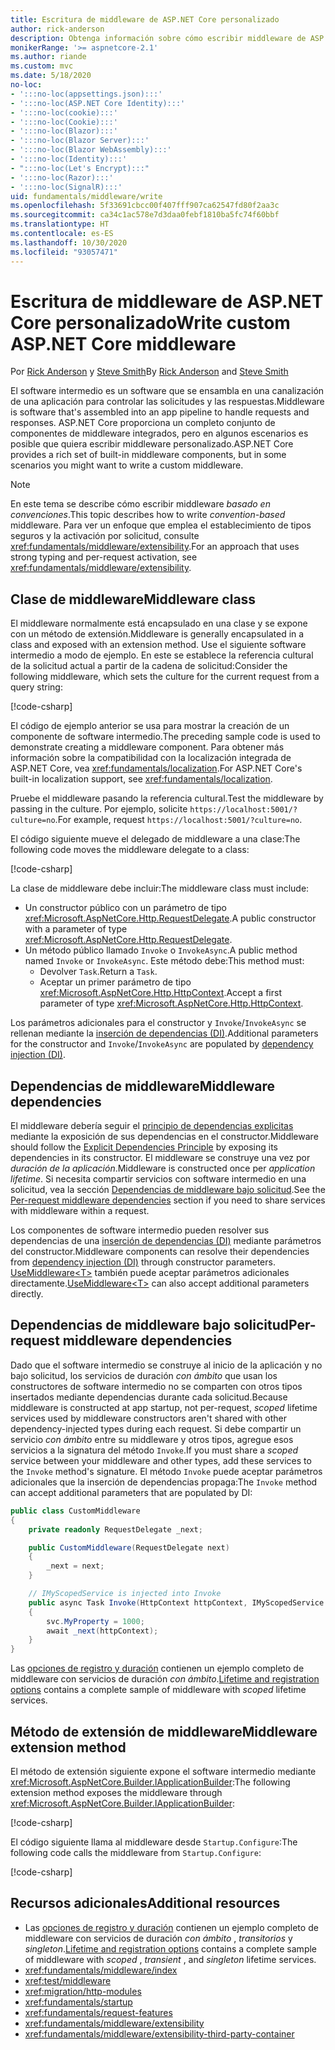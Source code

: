 ```yaml
---
title: Escritura de middleware de ASP.NET Core personalizado
author: rick-anderson
description: Obtenga información sobre cómo escribir middleware de ASP.NET Core personalizado.
monikerRange: '>= aspnetcore-2.1'
ms.author: riande
ms.custom: mvc
ms.date: 5/18/2020
no-loc:
- ':::no-loc(appsettings.json):::'
- ':::no-loc(ASP.NET Core Identity):::'
- ':::no-loc(cookie):::'
- ':::no-loc(Cookie):::'
- ':::no-loc(Blazor):::'
- ':::no-loc(Blazor Server):::'
- ':::no-loc(Blazor WebAssembly):::'
- ':::no-loc(Identity):::'
- ":::no-loc(Let's Encrypt):::"
- ':::no-loc(Razor):::'
- ':::no-loc(SignalR):::'
uid: fundamentals/middleware/write
ms.openlocfilehash: 5f33691cbcc00f407fff907ca62547fd80f2aa3c
ms.sourcegitcommit: ca34c1ac578e7d3daa0febf1810ba5fc74f60bbf
ms.translationtype: HT
ms.contentlocale: es-ES
ms.lasthandoff: 10/30/2020
ms.locfileid: "93057471"
---
```

# <a name="write-custom-aspnet-core-middleware"></a><span data-ttu-id="5ab7d-103">Escritura de middleware de ASP.NET Core personalizado</span><span class="sxs-lookup"><span data-stu-id="5ab7d-103">Write custom ASP.NET Core middleware</span></span>

<span data-ttu-id="5ab7d-104">Por [Rick Anderson](https://twitter.com/RickAndMSFT) y [Steve Smith](https://ardalis.com/)</span><span class="sxs-lookup"><span data-stu-id="5ab7d-104">By [Rick Anderson](https://twitter.com/RickAndMSFT) and [Steve Smith](https://ardalis.com/)</span></span>

<span data-ttu-id="5ab7d-105">El software intermedio es un software que se ensambla en una canalización de una aplicación para controlar las solicitudes y las respuestas.</span><span class="sxs-lookup"><span data-stu-id="5ab7d-105">Middleware is software that's assembled into an app pipeline to handle requests and responses.</span></span> <span data-ttu-id="5ab7d-106">ASP.NET Core proporciona un completo conjunto de componentes de middleware integrados, pero en algunos escenarios es posible que quiera escribir middleware personalizado.</span><span class="sxs-lookup"><span data-stu-id="5ab7d-106">ASP.NET Core provides a rich set of built-in middleware components, but in some scenarios you might want to write a custom middleware.</span></span>

> [!NOTE]
> <span data-ttu-id="5ab7d-107">En este tema se describe cómo escribir middleware *basado en convenciones*.</span><span class="sxs-lookup"><span data-stu-id="5ab7d-107">This topic describes how to write *convention-based* middleware.</span></span> <span data-ttu-id="5ab7d-108">Para ver un enfoque que emplea el establecimiento de tipos seguros y la activación por solicitud, consulte <xref:fundamentals/middleware/extensibility>.</span><span class="sxs-lookup"><span data-stu-id="5ab7d-108">For an approach that uses strong typing and per-request activation, see <xref:fundamentals/middleware/extensibility>.</span></span>

## <a name="middleware-class"></a><span data-ttu-id="5ab7d-109">Clase de middleware</span><span class="sxs-lookup"><span data-stu-id="5ab7d-109">Middleware class</span></span>

<span data-ttu-id="5ab7d-110">El middleware normalmente está encapsulado en una clase y se expone con un método de extensión.</span><span class="sxs-lookup"><span data-stu-id="5ab7d-110">Middleware is generally encapsulated in a class and exposed with an extension method.</span></span> <span data-ttu-id="5ab7d-111">Use el siguiente software intermedio a modo de ejemplo. En este se establece la referencia cultural de la solicitud actual a partir de la cadena de solicitud:</span><span class="sxs-lookup"><span data-stu-id="5ab7d-111">Consider the following middleware, which sets the culture for the current request from a query string:</span></span>

[!code-csharp[](write/snapshot/StartupCulture.cs)]

<span data-ttu-id="5ab7d-112">El código de ejemplo anterior se usa para mostrar la creación de un componente de software intermedio.</span><span class="sxs-lookup"><span data-stu-id="5ab7d-112">The preceding sample code is used to demonstrate creating a middleware component.</span></span> <span data-ttu-id="5ab7d-113">Para obtener más información sobre la compatibilidad con la localización integrada de ASP.NET Core, vea <xref:fundamentals/localization>.</span><span class="sxs-lookup"><span data-stu-id="5ab7d-113">For ASP.NET Core's built-in localization support, see <xref:fundamentals/localization>.</span></span>

<span data-ttu-id="5ab7d-114">Pruebe el middleware pasando la referencia cultural.</span><span class="sxs-lookup"><span data-stu-id="5ab7d-114">Test the middleware by passing in the culture.</span></span> <span data-ttu-id="5ab7d-115">Por ejemplo, solicite `https://localhost:5001/?culture=no`.</span><span class="sxs-lookup"><span data-stu-id="5ab7d-115">For example, request `https://localhost:5001/?culture=no`.</span></span>

<span data-ttu-id="5ab7d-116">El código siguiente mueve el delegado de middleware a una clase:</span><span class="sxs-lookup"><span data-stu-id="5ab7d-116">The following code moves the middleware delegate to a class:</span></span>

[!code-csharp[](write/snapshot/RequestCultureMiddleware.cs)]

<span data-ttu-id="5ab7d-117">La clase de middleware debe incluir:</span><span class="sxs-lookup"><span data-stu-id="5ab7d-117">The middleware class must include:</span></span>

* <span data-ttu-id="5ab7d-118">Un constructor público con un parámetro de tipo <xref:Microsoft.AspNetCore.Http.RequestDelegate>.</span><span class="sxs-lookup"><span data-stu-id="5ab7d-118">A public constructor with a parameter of type <xref:Microsoft.AspNetCore.Http.RequestDelegate>.</span></span>
* <span data-ttu-id="5ab7d-119">Un método público llamado `Invoke` o `InvokeAsync`.</span><span class="sxs-lookup"><span data-stu-id="5ab7d-119">A public method named `Invoke` or `InvokeAsync`.</span></span> <span data-ttu-id="5ab7d-120">Este método debe:</span><span class="sxs-lookup"><span data-stu-id="5ab7d-120">This method must:</span></span>
  * <span data-ttu-id="5ab7d-121">Devolver `Task`.</span><span class="sxs-lookup"><span data-stu-id="5ab7d-121">Return a `Task`.</span></span>
  * <span data-ttu-id="5ab7d-122">Aceptar un primer parámetro de tipo <xref:Microsoft.AspNetCore.Http.HttpContext>.</span><span class="sxs-lookup"><span data-stu-id="5ab7d-122">Accept a first parameter of type <xref:Microsoft.AspNetCore.Http.HttpContext>.</span></span>
  
<span data-ttu-id="5ab7d-123">Los parámetros adicionales para el constructor y `Invoke`/`InvokeAsync` se rellenan mediante la [inserción de dependencias (DI)](xref:fundamentals/dependency-injection).</span><span class="sxs-lookup"><span data-stu-id="5ab7d-123">Additional parameters for the constructor and `Invoke`/`InvokeAsync` are populated by [dependency injection (DI)](xref:fundamentals/dependency-injection).</span></span>

## <a name="middleware-dependencies"></a><span data-ttu-id="5ab7d-124">Dependencias de middleware</span><span class="sxs-lookup"><span data-stu-id="5ab7d-124">Middleware dependencies</span></span>

<span data-ttu-id="5ab7d-125">El middleware debería seguir el [principio de dependencias explicitas](/dotnet/standard/modern-web-apps-azure-architecture/architectural-principles#explicit-dependencies) mediante la exposición de sus dependencias en el constructor.</span><span class="sxs-lookup"><span data-stu-id="5ab7d-125">Middleware should follow the [Explicit Dependencies Principle](/dotnet/standard/modern-web-apps-azure-architecture/architectural-principles#explicit-dependencies) by exposing its dependencies in its constructor.</span></span> <span data-ttu-id="5ab7d-126">El middleware se construye una vez por *duración de la aplicación*.</span><span class="sxs-lookup"><span data-stu-id="5ab7d-126">Middleware is constructed once per *application lifetime*.</span></span> <span data-ttu-id="5ab7d-127">Si necesita compartir servicios con software intermedio en una solicitud, vea la sección [Dependencias de middleware bajo solicitud](#per-request-middleware-dependencies).</span><span class="sxs-lookup"><span data-stu-id="5ab7d-127">See the [Per-request middleware dependencies](#per-request-middleware-dependencies) section if you need to share services with middleware within a request.</span></span>

<span data-ttu-id="5ab7d-128">Los componentes de software intermedio pueden resolver sus dependencias de una [inserción de dependencias (DI)](xref:fundamentals/dependency-injection) mediante parámetros del constructor.</span><span class="sxs-lookup"><span data-stu-id="5ab7d-128">Middleware components can resolve their dependencies from [dependency injection (DI)](xref:fundamentals/dependency-injection) through constructor parameters.</span></span> <span data-ttu-id="5ab7d-129">[UseMiddleware&lt;T&gt;](/dotnet/api/microsoft.aspnetcore.builder.usemiddlewareextensions.usemiddleware#Microsoft_AspNetCore_Builder_UseMiddlewareExtensions_UseMiddleware_Microsoft_AspNetCore_Builder_IApplicationBuilder_System_Type_System_Object___) también puede aceptar parámetros adicionales directamente.</span><span class="sxs-lookup"><span data-stu-id="5ab7d-129">[UseMiddleware&lt;T&gt;](/dotnet/api/microsoft.aspnetcore.builder.usemiddlewareextensions.usemiddleware#Microsoft_AspNetCore_Builder_UseMiddlewareExtensions_UseMiddleware_Microsoft_AspNetCore_Builder_IApplicationBuilder_System_Type_System_Object___) can also accept additional parameters directly.</span></span>

## <a name="per-request-middleware-dependencies"></a><span data-ttu-id="5ab7d-130">Dependencias de middleware bajo solicitud</span><span class="sxs-lookup"><span data-stu-id="5ab7d-130">Per-request middleware dependencies</span></span>

<span data-ttu-id="5ab7d-131">Dado que el software intermedio se construye al inicio de la aplicación y no bajo solicitud, los servicios de duración *con ámbito* que usan los constructores de software intermedio no se comparten con otros tipos insertados mediante dependencias durante cada solicitud.</span><span class="sxs-lookup"><span data-stu-id="5ab7d-131">Because middleware is constructed at app startup, not per-request, *scoped* lifetime services used by middleware constructors aren't shared with other dependency-injected types during each request.</span></span> <span data-ttu-id="5ab7d-132">Si debe compartir un servicio *con ámbito* entre su middleware y otros tipos, agregue esos servicios a la signatura del método `Invoke`.</span><span class="sxs-lookup"><span data-stu-id="5ab7d-132">If you must share a *scoped* service between your middleware and other types, add these services to the `Invoke` method's signature.</span></span> <span data-ttu-id="5ab7d-133">El método `Invoke` puede aceptar parámetros adicionales que la inserción de dependencias propaga:</span><span class="sxs-lookup"><span data-stu-id="5ab7d-133">The `Invoke` method can accept additional parameters that are populated by DI:</span></span>

```csharp
public class CustomMiddleware
{
    private readonly RequestDelegate _next;

    public CustomMiddleware(RequestDelegate next)
    {
        _next = next;
    }

    // IMyScopedService is injected into Invoke
    public async Task Invoke(HttpContext httpContext, IMyScopedService svc)
    {
        svc.MyProperty = 1000;
        await _next(httpContext);
    }
}
```

<span data-ttu-id="5ab7d-134">Las [opciones de registro y duración](xref:fundamentals/dependency-injection#lifetime-and-registration-options) contienen un ejemplo completo de middleware con servicios de duración *con ámbito*.</span><span class="sxs-lookup"><span data-stu-id="5ab7d-134">[Lifetime and registration options](xref:fundamentals/dependency-injection#lifetime-and-registration-options) contains a complete sample of middleware with *scoped* lifetime services.</span></span>

## <a name="middleware-extension-method"></a><span data-ttu-id="5ab7d-135">Método de extensión de middleware</span><span class="sxs-lookup"><span data-stu-id="5ab7d-135">Middleware extension method</span></span>

<span data-ttu-id="5ab7d-136">El método de extensión siguiente expone el software intermedio mediante <xref:Microsoft.AspNetCore.Builder.IApplicationBuilder>:</span><span class="sxs-lookup"><span data-stu-id="5ab7d-136">The following extension method exposes the middleware through <xref:Microsoft.AspNetCore.Builder.IApplicationBuilder>:</span></span>

[!code-csharp[](write/snapshot/RequestCultureMiddlewareExtensions.cs)]

<span data-ttu-id="5ab7d-137">El código siguiente llama al middleware desde `Startup.Configure`:</span><span class="sxs-lookup"><span data-stu-id="5ab7d-137">The following code calls the middleware from `Startup.Configure`:</span></span>

[!code-csharp[](write/snapshot/Startup.cs?highlight=5)]

## <a name="additional-resources"></a><span data-ttu-id="5ab7d-138">Recursos adicionales</span><span class="sxs-lookup"><span data-stu-id="5ab7d-138">Additional resources</span></span>

* <span data-ttu-id="5ab7d-139">Las [opciones de registro y duración](xref:fundamentals/dependency-injection#lifetime-and-registration-options) contienen un ejemplo completo de middleware con servicios de duración *con ámbito* , *transitorios* y *singleton*.</span><span class="sxs-lookup"><span data-stu-id="5ab7d-139">[Lifetime and registration options](xref:fundamentals/dependency-injection#lifetime-and-registration-options) contains a complete sample of middleware with *scoped* , *transient* , and *singleton* lifetime services.</span></span>
* <xref:fundamentals/middleware/index>
* <xref:test/middleware>
* <xref:migration/http-modules>
* <xref:fundamentals/startup>
* <xref:fundamentals/request-features>
* <xref:fundamentals/middleware/extensibility>
* <xref:fundamentals/middleware/extensibility-third-party-container>
